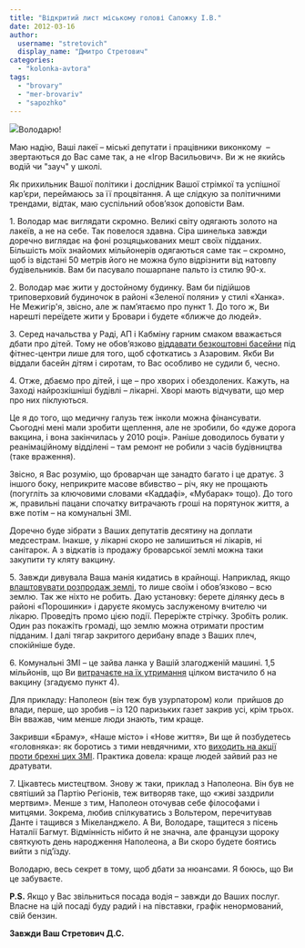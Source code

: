 ```yaml
---
title: "Відкритий лист міському голові Сапожку І.В."
date: 2012-03-16
author: 
  username: "stretovich"
  display_name: "Дмитро Стретович"
categories: 
  - "kolonka-avtora"
tags: 
  - "brovary"
  - "mer-brovariv"
  - "sapozhko"
---
```


![](https://mpz.brovary.org/wp-content/uploads/2012/03/1.jpg)Володарю!

Маю надію, Ваші лакеї – міські депутати і працівники виконкому  – звертаються до Вас саме так, а не «Ігор Васильович». Ви ж не якийсь водій чи "зауч" у школі.

Як прихильник Вашої політики і дослідник Вашої стрімкої та успішної кар’єри, переймаюсь за її процвітання. А ще слідкую за політичними трендами, відтак, маю суспільний обов’язок доповісти Вам.

1\. Володар має виглядати скромно. Великі світу одягають золото на лакеїв, а не на себе. Так повелося здавна. Сіра шинелька завжди доречно виглядає на фоні розцяцькованих мешт своїх підданих. Більшість моїх знайомих мільйонерів одягаються саме так – скромно, щоб із відстані 50 метрів його не можна було відрізнити від натовпу будівельників. Вам би пасувало пошарпане пальто із стилю 90-х.<!--more-->

2\. Володар має жити у достойному будинку. Вам би підійшов триповерховий будиночок в районі «Зеленої поляни» у стилі «Ханка». Не Межигір'я, звісно, але ж пам’ятаємо про пункт 1. До того ж, Ви нарешті переїдете жити у Бровари і будете «ближче до людей».

3\. Серед начальства у Раді, АП і Кабміну гарним смаком вважається дбати про дітей. Тому не обов’язково [віддавати безкоштовні басейни](https://mpz.brovary.org/yak-telekanal-tvi-znimav-syujet-pro-brovarsky-baseyny/) під фітнес-центри лише для того, щоб сфоткатись з Азаровим. Якби Ви віддали басейн дітям і сиротам, то Вас особливо не судили б, чесно.

4\. Отже, дбаємо про дітей, і ще – про хворих і обездолених. Кажуть, на Заході найрозкішніші будівлі – лікарні. Хворі мають відчувати, що мер про них піклуються.

Це я до того, що медичну галузь теж інколи можна фінансувати.  Сьогодні мені мали зробити щеплення, але не зробили, бо «дуже дорога вакцина, і вона закінчилась у 2010 році». Раніше доводилось бувати у реанімаційному відділені – там ремонт не робили з часів будівництва (таке враження).

Звісно, я Вас розумію, що броварчан ще занадто багато і це дратує. З іншого боку, неприкрите масове вбивство – річ, яку не прощають (погугліть за ключовими словами «Каддафі», «Мубарак» тощо). До того ж, правильні пацани спочатку витрачають гроші на порятунок життя, а вже потім – на комунальні ЗМІ.

Доречно буде зібрати з Ваших депутатів десятину на доплати медсестрам. Інакше, у лікарні скоро не залишиться ні лікарів, ні санітарок. А з відкатів із продажу броварської землі можна таки закупити ту кляту вакцину.

5\. Завжди дивувала Ваша манія кидатись в крайнощі. Наприклад, якщо [влаштовувати розпродаж землі](https://mpz.brovary.org/brovarchani-vijsli-na-zahist-parku-peremoga/), то лише своїм і обов’язково – всю землю. Так же ніхто не робить. Даю установку: берете ділянку десь в районі «Порошинки» і даруєте якомусь заслуженому вчителю чи лікарю. Проведіть промо цією події. Переріжте стрічку. Зробіть ролик. Один раз покажіть громаді, що землю можна отримати простим підданим. І далі тягар закритого дерибану впаде з Ваших плеч, спокійніше буде.

6\. Комунальні ЗМІ – це зайва ланка у Вашій злагодженій машині. 1,5 мільйонів, що Ви [витрачаєте на їх утримання](https://mpz.brovary.org/%D0%BD%D0%B0-%D0%B0%D0%BA%D1%86%D1%96%D1%97-%D0%BF%D1%80%D0%BE%D1%82%D0%B5%D1%81%D1%82%D1%83-%D0%B1%D1%80%D0%BE%D0%B2%D0%B0%D1%80%D1%87%D0%B0%D0%BD-%D0%B7%D0%B0%D0%BF%D1%80%D0%BE%D1%88%D1%83%D1%8E-3/) цілком вистачило б на вакцину (згадуємо пункт 4).

Для прикладу: Наполеон (він теж був узурпатором) коли  прийшов до влади, перше, що зробив – із 120 паризьких газет закрив усі, крім трьох. Він вважав, чим менше люди знають, тим краще.

Закривши «Браму», «Наше місто» і «Нове життя», Ви ще й позбудетесь «головняка»: як боротись з тими невдячними, хто [виходить на акції проти брехні цих ЗМІ](https://mpz.brovary.org/%D0%BD%D1%96-%D0%B7%D0%B0%D0%B1%D0%BE%D1%80%D0%BE%D0%BD%D0%B0-%D1%81%D1%83%D0%B4%D1%83-%D0%BD%D1%96-%D1%80%D0%B0%D0%BF%D1%82%D0%BE%D0%B2%D0%B0-%D0%B7%D0%B0%D0%BC%D0%B5%D1%82%D1%96%D0%BB%D1%8C-%D0%BD/). Практика довела: краще людей зайвий раз не дратувати.

7\. Цікавтесь мистецтвом. Знову ж таки, приклад з Наполеона. Він був не святіший за Партію Регіонів, теж витворяв таке, що «живі заздрили мертвим». Менше з тим, Наполеон оточував себе філософами і митцями. Зокрема, любив спілкуватись з Вольтером, перечитував Данте і тащився з Мікеланджело. А Ви, Володаре, тащитеся з пісень Наталії Багмут. Відмінність нібито й не значна, але французи щороку святкують день народження Наполеона, а Ви скоро будете боятись вийти з під’їзду.

Володарю, весь секрет в тому, щоб дбати за нюансами. Я боюсь, що Ви це забуваєте.

**P.S.** Якщо у Вас звільниться посада водія – завжди до Ваших послуг. Власне на цій посаді буду радий і на півставки, графік ненормований, свій бензин.

**Завжди Ваш Стретович Д.С.**
